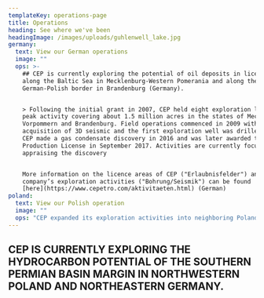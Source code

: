 ```yaml
---
templateKey: operations-page
title: Operations
heading: See where we've been
headingImage: /images/uploads/guhlenwell_lake.jpg
germany:
  text: View our German operations
  image: ""
  ops: >-
    ## CEP is currently exploring the potential of oil deposits in licenced areas
    along the Baltic Sea in Mecklenburg-Western Pomerania and along the
    German-Polish border in Brandenburg (Germany).


    > Following the initial grant in 2007, CEP held eight exploration licenses at
    peak activity covering about 1.5 million acres in the states of Mecklenburg
    Vorpommern and Brandenburg. Field operations commenced in 2009 with
    acquisition of 3D seismic and the first exploration well was drilled in 2011.
    CEP made a gas condensate discovery in 2016 and was later awarded the Guhlen
    Production License in September 2017. Activities are currently focused on
    appraising the discovery


    More information on the licence areas of CEP ("Erlaubnisfelder") and the
    company’s exploration activities ("Bohrung/Seismik") can be found
    [here](https://www.cepetro.com/aktivitaeten.html) (German)
poland:
  text: View our Polish operation
  image: ""
  ops: "CEP expanded its exploration activities into neighboring Poland by participating in the first hydrocarbon concessions licensing round in 2016 after successfully completing the pre-qualification procedure. Following the competitive process which follows the European Union Directive 94/22, CEP was awarded the Wolin Concession in northwest Poland in December 2017. The Onshore/ Offshore License is flanked by, and on trend with, two conventional gas-bearing reservoirs where 6 successful wells have been drilled to date.\r\n\n\rCEP has successfully completed an onshore 2D seismic program in late 2018 and in early June of 2019, completed an OBN based 3D seismic survey which is the first of its kind to be conducted in Poland. More information about our activities in Poland can be found here\n\nMore in formation can be found [here](https://focused-payne-ffde0a.netlify.com/pl)"
---
```


## CEP IS CURRENTLY EXPLORING THE HYDROCARBON POTENTIAL OF THE SOUTHERN PERMIAN BASIN MARGIN IN NORTHWESTERN POLAND AND NORTHEASTERN GERMANY.
